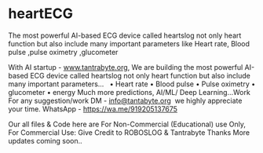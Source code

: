 # heartECG
The most powerful AI-based ECG device called heartslog not only heart function but also include many important parameters like Heart rate, Blood pulse ,pulse oximetry ,glucometer

With AI startup - www.tantrabyte.org, We are building the most powerful AI-based ECG device called heartslog not only heart function but also include many important parameters...  
	•	Heart rate
	•	Blood pulse
	•	Pulse oximetry
	•	glucometer
	•	energy
Much more predictions, AI/ML/ Deep Learning...Work 
For any suggestion/work DM - info@tantabyte.org 
we highly appreciate your time.  WhatsApp - https://wa.me/919205137675

Our all files & Code here are For Non-Commercial (Educational) use Only, For Commercial Use: Give Credit to ROBOSLOG & Tantrabyte
Thanks
More updates coming soon..
